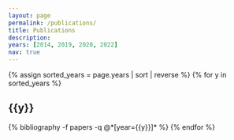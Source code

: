 ```yaml
---
layout: page
permalink: /publications/
title: Publications
description:
years: [2014, 2019, 2020, 2022]
nav: true
---
```


<div class="publications">

{% assign sorted_years = page.years | sort | reverse %}
{% for y in sorted_years %}
  <h2 class="year">{{y}}</h2>
  {% bibliography -f papers -q @*[year={{y}}]* %}
{% endfor %}

</div>
